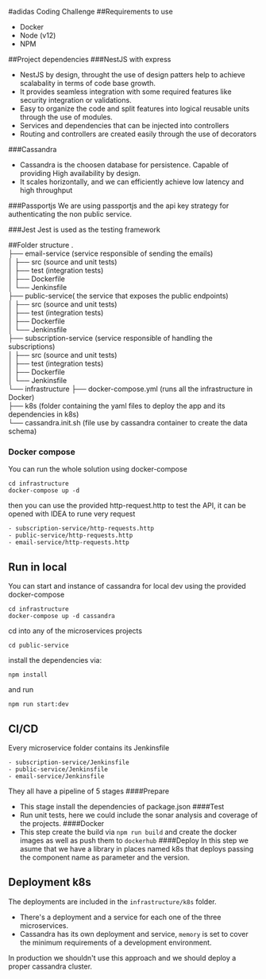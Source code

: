 #adidas Coding Challenge
##Requirements to use
- Docker
- Node (v12)
- NPM

##Project dependencies
###NestJS with express
- NestJS by design, throught the use of design patters help to achieve scalabality in terms of code base growth.
- It provides seamless integration with some required features like security integration or validations.
- Easy to organize the code and split features into logical reusable units through the use of modules.
- Services and dependencies that can be injected into controllers
- Routing and controllers are created easily through the use of decorators

###Cassandra
- Cassandra is the choosen database for persistence. Capable of providing High availability by design. 
- It scales horizontally, and we can efficiently achieve low latency and high throughput

###Passportjs
We are using passportjs and the api key strategy for authenticating the non public service.

###Jest
Jest is used as the testing framework

##Folder structure
.  
├── email-service (service responsible of sending the emails)   
│   ├── src (source and unit tests)  
│   ├── test (integration tests)   
│   ├── Dockerfile   
│   └── Jenkinsfile   
├── public-service( the service that exposes the public endpoints)  
│   ├── src (source and unit tests)    
│   ├── test (integration tests)      
│   ├── Dockerfile   
│   └── Jenkinsfile   
├── subscription-service (service responsible of handling the subscriptions)  
│   ├── src (source and unit tests)    
│   ├── test (integration tests)     
│   ├── Dockerfile   
│   └── Jenkinsfile  
└── infrastructure
    ├── docker-compose.yml (runs all the infrastructure in Docker)  
    ├── k8s (folder containing the yaml files to deploy the app and its dependencies in  k8s)  
    └── cassandra.init.sh (file use by cassandra container to create the data schema)  

### Docker compose
You can run the whole solution using docker-compose  
```
cd infrastructure  
docker-compose up -d  
```

then you can use the provided http-request.http to test the API, it can be opened with IDEA to rune very request
```
- subscription-service/http-requests.http
- public-service/http-requests.http
- email-service/http-requests.http
```
## Run in local

You can start and instance of cassandra for local dev using the provided docker-compose
```
cd infrastructure  
docker-compose up -d cassandra
```

cd into any of the microservices projects
```
cd public-service  
```

install the dependencies via:
```
npm install
```

and run 
```
npm run start:dev
```


## CI/CD
Every microservice folder contains its Jenkinsfile
```
- subscription-service/Jenkinsfile
- public-service/Jenkinsfile
- email-service/Jenkinsfile
```

They all have a pipeline of 5 stages
####Prepare
- This stage install the dependencies of package.json
####Test
- Run unit tests, here we could include the sonar analysis and coverage of the projects.
####Docker
- This step create the build via `npm run build` and create the docker images as well as push them to `dockerhub`
####Deploy
In this step we asume that we have a library in places named k8s that deploys passing the component name as parameter and the version.

## Deployment k8s
The deployments are included in the `infrastructure/k8s` folder.

- There's a deployment and a service for each one of the three microservices.
- Cassandra has its own deployment and service, `memory` is set to cover the minimum requirements of a development environment. 
  
In production we shouldn't use this approach and we should deploy a proper cassandra cluster.

